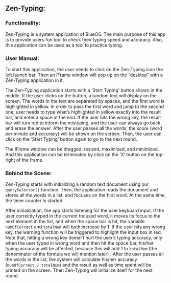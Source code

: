 ## Zen-Typing:

### Functionality: 
Zen-Typing is a system application of BlueOS. The main purpose of this app is to provide users fun tool to check their typing speed and accuracy. Also, this application can be used as a tool to practice typing.

### User Manual:
To start this application, the user needs to click on the Zen-Typing icon the left launch bar. 
Then an IFrame window will pop up on the “desktop” with a Zen-Typing application in it. 

The Zen-Typing application starts with a ‘Start Typing’ button shown in the middle. If the user clicks on the button,
a random text will display on the screen. The words in the text are separated by spaces, and the first word is
highlighted in yellow. In order to pass the first word and jump to the second one, user needs to type what’s 
highlighted in yellow exactly into the result bar, and enter a space at the end. If the user hits the wrong key,
the result bar will turn red to inform the mistyping, and the user can always go back and erase the answer.
After the user passes all the words, the score (word per minute and accuracy) will be shown on the screen. 
Then, the user can click on the ‘Start Typing’ button again to go to the next round.

The IFrame window can be dragged, resized, maximized, and minimized. And this application can be terminated by click
on the ‘X’ button on the top-right of the frame. 

### Behind the Scene:
Zen-Typing starts with initializing a random text document using our `querySelector()` function. Then, the application reads the document and stores all the words in a list, and focuses on the first word. At the same time, the timer counter is started. 

After initialization, the app starts listening for the user keyboard input. If the user correctly typed in the current focused word, it moves its focus to the next element in the list, and when the space bar is hit, the variable `numOfCorrect` and `totalNum` will both increase by 1. If the user hits any wrong key, the warning function will be triggered to highlight the input box in red. Note that, hitting a wrong key doesn’t hurt the user’s typing accuracy, only when the user typed in wrong word and then hit the space bar, his/her typing accuracy will be affected, because this will add 1 to `totalNum` (the denominator of the formula we will mention later) . After the user passes all the words in the list, the system will calculate his/her accuracy (`numOfCorrect / totalNum`) and the result as well as time spent will be printed on the screen. Then Zen-Typing will initialize itself for the next round.





